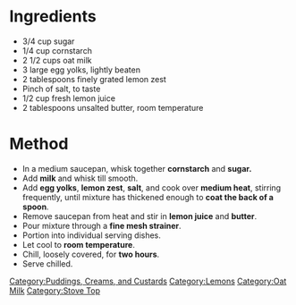 # Ingredients

-   3/4 cup sugar
-   1/4 cup cornstarch
-   2 1/2 cups oat milk
-   3 large egg yolks, lightly beaten
-   2 tablespoons finely grated lemon zest
-   Pinch of salt, to taste
-   1/2 cup fresh lemon juice
-   2 tablespoons unsalted butter, room temperature

# Method

-   In a medium saucepan, whisk together **cornstarch** and **sugar.**
-   Add **milk** and whisk till smooth.
-   Add **egg yolks**, **lemon zest**, **salt**, and cook over **medium
    heat**, stirring frequently, until mixture has thickened enough to
    **coat the back of a spoon**.
-   Remove saucepan from heat and stir in **lemon juice** and
    **butter**.
-   Pour mixture through a **fine mesh strainer**.
-   Portion into individual serving dishes.
-   Let cool to **room temperature**.
-   Chill, loosely covered, for **two hours**.
-   Serve chilled.

[Category:Puddings, Creams, and
Custards](Category:Puddings,_Creams,_and_Custards "wikilink")
[Category:Lemons](Category:Lemons "wikilink") [Category:Oat
Milk](Category:Oat_Milk "wikilink") [Category:Stove
Top](Category:Stove_Top "wikilink")